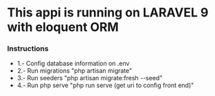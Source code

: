 <h1>This appi is running on LARAVEL 9 with eloquent ORM</h1>

<h3>Instructions</h3>

<ul>
	<li> 1.- Config database information on .env </li>
	<li> 2.- Run migrations "php artisan migrate"</li>
	<li> 3.- Run seeders "php artisan migrate:fresh --seed" </li>
	<li> 4.- Run php serve "php run serve (get uri to config front end)"
</ul>
